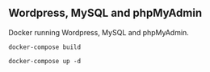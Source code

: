 ## Wordpress, MySQL and phpMyAdmin

Docker running Wordpress, MySQL and phpMyAdmin.

```
docker-compose build
```

```
docker-compose up -d
```